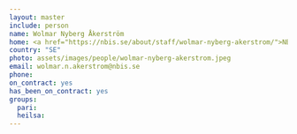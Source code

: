 ```yaml
---
layout: master
include: person
name: Wolmar Nyberg Åkerström
home: <a href="https://nbis.se/about/staff/wolmar-nyberg-akerstrom/">NBIS</a>
country: "SE"
photo: assets/images/people/wolmar-nyberg-akerstrom.jpeg
email: wolmar.n.akerstrom@nbis.se
phone:
on_contract: yes
has_been_on_contract: yes
groups:
  pari:
  heilsa:
---
```


